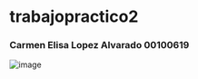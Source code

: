 # trabajopractico2
### Carmen Elisa Lopez Alvarado 00100619
![image](https://github.com/carmen887/trabajopractico2/assets/54786234/3862023a-d492-49ac-b297-2ef143eae617)
